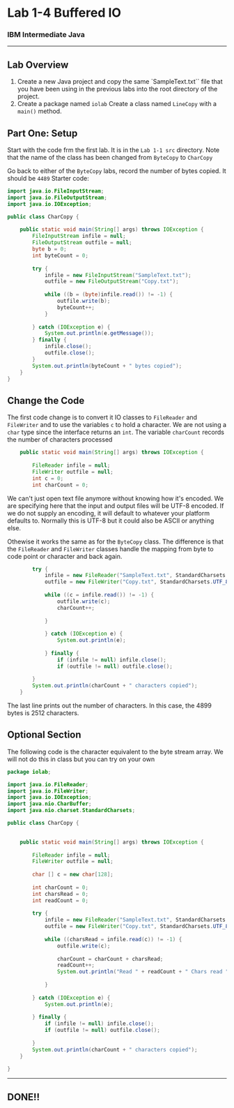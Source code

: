 # Lab 1-4 Buffered IO
### IBM Intermediate Java

---

## Lab Overview

1. Create a new Java project and copy the same `SampleText.txt`` file that you have been using in the previous labs into the root directory of the project.<br/>
2. Create a package named `iolab`
Create a class named `LineCopy` with a `main()` method.
## Part One: Setup

Start with the code frm the first lab. It is in the `Lab 1-1 src` directory. Note that the name of the class has been changed from `ByteCopy` to `CharCopy`

Go back to either of the `ByteCopy` labs, record the number of bytes copied.  It should be `4489`
Starter code:

```java
import java.io.FileInputStream;
import java.io.FileOutputStream;
import java.io.IOException;

public class CharCopy {
    
	public static void main(String[] args) throws IOException {
		FileInputStream infile = null;
		FileOutputStream outfile = null;
		byte b = 0;
		int byteCount = 0;
		
		try {
			infile = new FileInputStream("SampleText.txt");
			outfile = new FileOutputStream("Copy.txt");
			
			while ((b = (byte)infile.read()) != -1) {
				outfile.write(b);
				byteCount++;
			}
            
		} catch (IOException e) {
			System.out.println(e.getMessage());
		} finally {
			infile.close();
			outfile.close();
		}
        System.out.println(byteCount + " bytes copied");
	}
}
```
## Change the Code

The first code change is to convert it IO classes to `FileReader` and `FileWriter` and to use the variables `c` to hold a character. We are not using a `char` type since the interface returns an `int`. The variable `charCount` records the number of characters processed

```java
 	public static void main(String[] args) throws IOException {
		
		FileReader infile = null;
		FileWriter outfile = null;
		int c = 0;
		int charCount = 0;
```

We can't just open text file anymore without knowing how it's encoded. We are specifying here that the input and output files will be UTF-8 encoded. If we do not supply an encoding, it will default to whatever your platform defaults to. Normally this is UTF-8 but it could also be ASCII or anything else.

Othewise it works the same as for the `ByteCopy` class. The difference is that the `FileReader` and `FileWriter` classes handle the mapping from byte to code point or character and back again.

```java
		try {
			infile = new FileReader("SampleText.txt", StandardCharsets.UTF_8);
			outfile = new FileWriter("Copy.txt", StandardCharsets.UTF_8);
			
			while ((c = infile.read()) != -1) {
				outfile.write(c);
				charCount++;
				
			}
			
		    } catch (IOException e) {
			    System.out.println(e);
			
		    } finally {
			    if (infile != null) infile.close();
			    if (outfile != null) outfile.close();
			
        }
        System.out.println(charCount + " characters copied");
	}
```

The last line prints out the number of characters. In this case, the 4899 bytes is 2512 characters.

## Optional Section

The following code is the character equivalent to the byte stream array. We will not do this in class but you can try on your own

```java
package iolab;

import java.io.FileReader;
import java.io.FileWriter;
import java.io.IOException;
import java.nio.CharBuffer;
import java.nio.charset.StandardCharsets;

public class CharCopy {
	

	public static void main(String[] args) throws IOException {
		
		FileReader infile = null;
		FileWriter outfile = null;
		
		char [] c = new char[128];
		
		int charCount = 0;
		int charsRead = 0;
		int readCount = 0;
		
		try {
			infile = new FileReader("SampleText.txt", StandardCharsets.UTF_8);
			outfile = new FileWriter("Copy.txt", StandardCharsets.UTF_8);
			
			while ((charsRead = infile.read(c)) != -1) {
				outfile.write(c);
				
				charCount = charCount + charsRead;
				readCount++;
				System.out.println("Read " + readCount + " Chars read " + charsRead);
				
			}
			
		} catch (IOException e) {
			System.out.println(e);
			
		} finally {
			if (infile != null) infile.close();
			if (outfile != null) outfile.close();
			
		}
        System.out.println(charCount + " characters copied");
	}

}


```


---
## DONE!!



